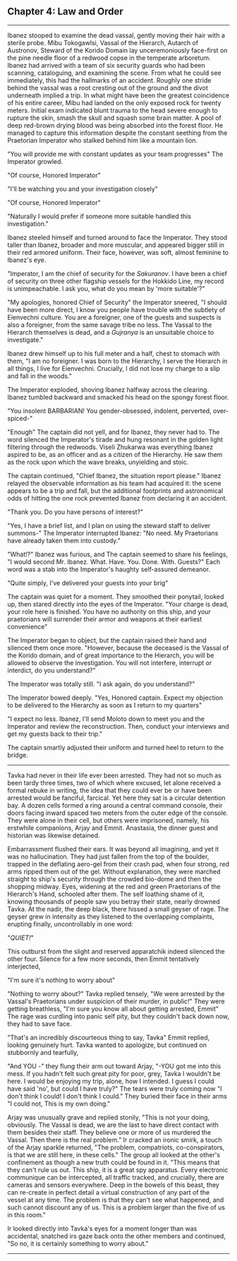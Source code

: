 ## Chapter 4: Law and Order
---

Ibanez stooped to examine the dead vassal, gently moving their hair with a sterile probe. Mibu Tokogawlsi, Vassal of the Hierarch, Autarch of Austronov, Steward of the Korido Domain lay unceremoniously face-first on the pine needle floor of a redwood copse in the temperate arboretum. Ibanez had arrived with a team of six security guards who had been scanning, cataloguing, and examining the scene. From what he could see immediately, this had the hallmarks of an accident. Roughly one stride behind the vassal was a root cresting out of the ground and the divot underneath implied a trip. In what might have been the greatest coincidence of his entire career, Mibu had landed on the only exposed rock for twenty meters. Initial exam indicated blunt trauma to the head severe enough to rupture the skin, smash the skull and squash some brain matter. A pool of deep red-brown drying blood was being absorbed into the forest floor. He managed to capture this information despite the constant seething from the Praetorian Imperator who stalked behind him like a mountain lion.

"You will provide me with constant updates as your team progresses" The Imperator growled.

"Of course, Honored Imperator"

"I'll be watching you and your investigation closely"

"Of course, Honored Imperator"

"Naturally I would prefer if someone more suitable handled this investigation."

Ibanez steeled himself and turned around to face the Imperator. They stood taller than Ibanez, broader and more muscular, and appeared bigger still in their red armored uniform. Their face, however, was soft, almost feminine to Ibanez's eye.

"Imperator, I am the chief of security for the *Sakuranov*. I have been a chief of security on three other flagship vessels for the Hokkido Line, my record is unimpeachable. I ask you, what do you mean by 'more suitable'?"

"My apologies, honored Chief of Security" the Imperator sneered, "I should have been more direct, I know you people have trouble with the subtlety of Eienvechni culture. You are a foreigner, one of the guests and suspects is also a foreigner, from the same savage tribe no less. The Vassal to the Hierarch themselves is dead, and a *Gujranya* is an unsuitable choice to investigate."

Ibanez drew himself up to his full meter and a half, chest to stomach with them, "I am no foreigner. I was born to the Hierarchy, I serve the Hierarch in all things, I live for Eienvechni. Crucially, I did not lose my charge to a slip and fall in the woods."

The Imperator exploded, shoving Ibanez halfway across the clearing. Ibanez tumbled backward and smacked his head on the spongy forest floor.

"You insolent BARBARIAN! You gender-obsessed, indolent, perverted, over-spiced-"

"Enough" The captain did not yell, and for Ibanez, they never had to. The word silenced the Imperator's tirade and hung resonant in the golden light filtering through the redwoods. Viseli Zhukarwa was everything Ibanez aspired to be, as an officer and as a citizen of the Hierarchy. He saw them as the rock upon which the wave breaks, unyielding and stoic.

The captain continued, "Chief Ibanez, the situation report please." Ibanez relayed the observable information as his team had acquired it: the scene appears to be a trip and fall, but the additional footprints and astronomical odds of hitting the one rock prevented Ibanez from declaring it an accident.

"Thank you. Do you have persons of interest?"

"Yes, I have a brief list, and I plan on using the steward staff to deliver summons-" The Imperator interrupted Ibanez: "No need. My Praetorians have already taken them into custody."

"What!?" Ibanez was furious, and The captain seemed to share his feelings, "I would second Mr. Ibanez. What. Have. You. Done. With. Guests?" Each word was a stab into the Imperator's haughty self-assured demeanor.

"Quite simply, I've delivered your guests into your brig"

The captain was quiet for a moment. They smoothed their ponytail, looked up, then stared directly into the eyes of the Imperator. "Your charge is dead, your role here is finished. You have no authority on this ship, and your praetorians will surrender their armor and weapons at their earliest convenience"

The Imperator began to object, but the captain raised their hand and silenced them once more. "However, because the deceased is the Vassal of the Korido domain, and of great importance to the Hierarch, you will be allowed to observe the investigation. You will not interfere, interrupt or interdict, do you understand?"

The Imperator was totally still. "I ask again, do you understand?"

The Imperator bowed deeply. "Yes, Honored captain. Expect my objection to be delivered to the Hierarchy as soon as I return to my quarters"

"I expect no less. Ibanez, I'll send Moloto down to meet you and the Imperator and review the reconstruction. Then, conduct your interviews and get my guests back to their trip."

The captain smartly adjusted their uniform and turned heel to return to the bridge.

---

Tavka had never in their life ever been arrested. They had not so much as been tardy three times, two of which where excused, let alone received a formal rebuke in writing, the idea that they could ever be or have been arrested would be fanciful, farcical. Yet here they sat is a circular detention bay. A dozen cells formed a ring around a central command console, their doors facing inward spaced two meters from the outer edge of the console. They were alone in their cell, but others were imprisoned, namely, his erstwhile companions, Arjay and Emmit. Anastasia, the dinner guest and historian was likewise detained.

Embarrassment flushed their ears. It was beyond all imagining, and yet it was no hallucination. They had just fallen from the top of the boulder, trapped in the deflating aero-gel from their crash pad, when four strong, red arms ripped them out of the gel. Without explanation, they were marched straight to ship's security through the crowded bio-dome and then the shopping midway. Eyes, widening at the red and green Praetorians of the Hierarch's Hand, schooled after them. The self loathing shame of it, knowing thousands of people saw you betray their state, nearly drowned Tavka. At the nadir, the deep black, there hissed a small geyser of rage. The geyser grew in intensity as they listened to the overlapping complaints, erupting finally, uncontrollably in one word:

"*QUIET!*"

This outburst from the slight and reserved apparatchik indeed silenced the other four. Silence for a few more seconds, then Emmit tentatively interjected,

"I'm sure it's nothing to worry about"

"Nothing to worry about?" Tavka replied tensely, "We were arrested by the Vassal's Praetorians under suspicion of their murder, in public!" They were getting breathless, "I'm sure you know all about getting arrested, Emmit" The rage was curdling into panic self pity, but they couldn't back down now, they had to save face.

"That's an incredibly discourteous thing to say, Tavka" Emmit replied, looking genuinely hurt. Tavka wanted to apologize, but continued on stubbornly and tearfully,

"And YOU -" they flung their arm out toward Arjay, "-YOU got me into this mess. If you hadn't felt such great pity for poor, grey, Tavka I wouldn't be here. I would be enjoying my trip, alone, how I intended. I guess I could have said 'no', but could I have truly?" The tears were truly coming now "I don't think I could! I don't think I could." They buried their face in their arms "I could not, This is my own doing."

Arjay was unusually grave and replied stonily, "This is not your doing, obviously. The Vassal is dead, we are the last to have direct contact with them besides their staff. They believe one or more of us murdered the Vassal. Then there is the real problem." Ir cracked an ironic smirk, a touch of the Arjay sparkle returned, "The problem, compatriots, co-conspirators, is that we are still here, in these cells." The group all looked at the other's confinement as though a new truth could be found in it. "This means that they can't rule us out. This ship, it is a great spy apparatus. Every electronic communique can be intercepted, all traffic tracked, and crucially, there are cameras and sensors everywhere. Deep in the bowels of this beast, they can re-create in perfect detail a virtual construction of any part of the vessel at any time. The problem is that they can't see what happened, and such cannot discount any of us. This is a problem larger than the five of us in this room." 

Ir looked directly into Tavka's eyes for a moment longer than was accidental, snatched irs gaze back onto the other members and continued, "So no, it is certainly something to worry about."


---